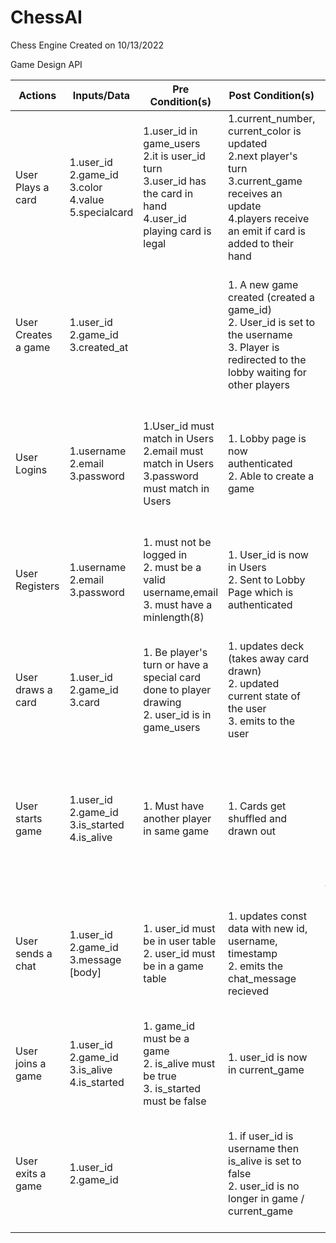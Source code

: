 # ChessAI
Chess Engine
Created on 10/13/2022

Game Design API 

| Actions             | Inputs/Data                                                   | Pre Condition(s)                                                                                                     | Post Condition(s)                                                                                                                                                   | API Endpoint                                                                                                                             |
|---------------------|---------------------------------------------------------------|----------------------------------------------------------------------------------------------------------------------|---------------------------------------------------------------------------------------------------------------------------------------------------------------------|------------------------------------------------------------------------------------------------------------------------------------------|
| User Plays a card   | 1.user_id<br>2.game_id<br>3.color<br>4.value<br>5.specialcard | 1.user_id in game_users<br>2.it is user_id turn<br>3.user_id has the card in hand<br>4.user_id playing card is legal | 1.current_number, current_color is updated<br>2.next player's turn<br>3.current_game receives an update<br>4.players receive an emit if card is added to their hand | Post /play/:id <br><br>{game_id, user_id, card}<br><br>{game_id is provided and user_id is in session}                                   |
| User Creates a game | 1.user_id<br>2.game_id<br>3.created_at                        |                                                                                                                      | 1. A new game created (created a game_id)<br>2. User_id is set to the username<br>3. Player is redirected to the lobby waiting for other players                    | POST /create <br><br>{ id, username, is_alive, is_started, created_at }<br><br>{Creates a new game in game table}                        |
| User Logins         | 1.username<br>2.email<br>3.password                           | 1.User_id must match in Users<br>2.email must match in Users<br>3.password must match in Users                       | 1. Lobby page is now authenticated<br>2. Able to create a game                                                                                                      | GET /login <br><br>{ username, email, password }<br><br>{user_id is now in the session}                                                  |
| User Registers      | 1.username<br>2.email<br>3.password                           | 1. must not be logged in<br>2. must be a valid username,email<br>3. must have a minlength(8)                         | 1. User_id is now in Users<br>2. Sent to Lobby Page which is authenticated                                                                                          | POST /register <br><br>{ username, email, password }<br><br>{user_id is now in users}                                                    |
| User draws a card   | 1.user_id<br>2.game_id<br>3.card                              | 1. Be player's turn or have a special card done to player drawing<br>2. user_id is in game_users                     | 1. updates deck (takes away card drawn)<br>2. updated current state of the user<br>3. emits to the user                                                             | GET /:id/draw<br><br>{ user_id, game_id }                                                                                                |
| User starts game    | 1.user_id<br>2.game_id<br>3.is_started<br>4.is_alive          | 1. Must have another player in same game                                                                             | 1. Cards get shuffled and drawn out                                                                                                                                 | GET /:id/start<br><br>{ user_id, game_id }<br><br>{game and current game is created, username is set to user_id, is_started set to true} |
| User sends a chat   | 1.user_id<br>2.game_id<br>3.message [body]                    | 1. user_id must be in user table<br>2. user_id must be in a game table                                               | 1. updates const data with new id, username, timestamp<br>2. emits the chat_message recieved                                                                        | POST /:id<br><br>{ user_id, game_id, body}<br><br>{username provided in session}                                                         |
| User joins a game   | 1.user_id<br>2.game_id<br>3.is_alive<br>4.is_started          | 1. game_id must be a game <br>2. is_alive must be true<br>3. is_started must be false                                | 1. user_id is now in current_game                                                                                                                                   | GET /:id/join<br><br>{ user_id, game_id }<br><br>{user_id is now in current_game}                                                        |
| User exits a game   | 1.user_id<br>2.game_id                                        |                                                                                                                      | 1. if user_id is username then is_alive is set to false<br>2. user_id is no longer in game / current_game                                                           | POST /exit/:id<br><br>{ user_id, game_id }<br><br>{user_id is no longer in game / current_game}                                          |
